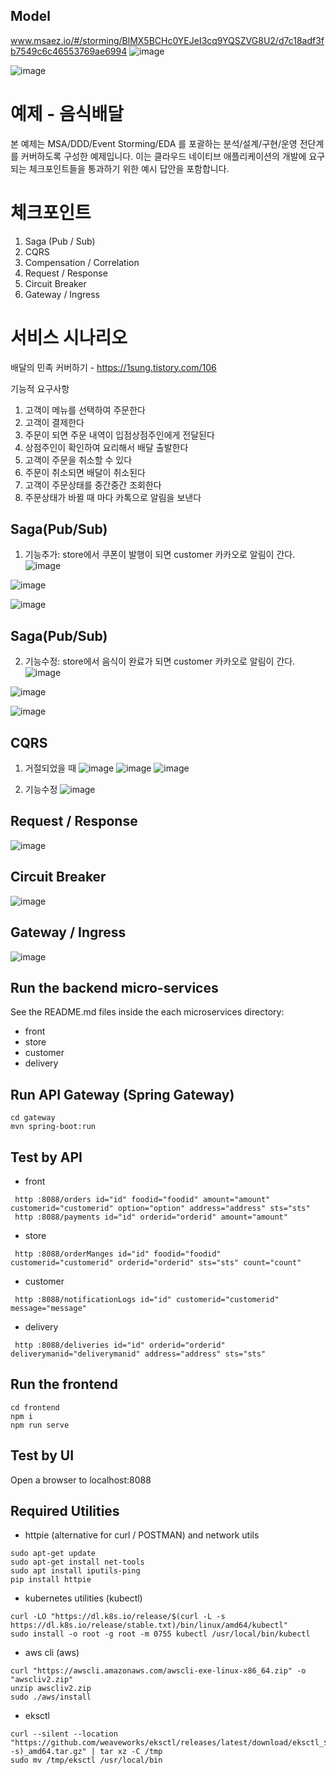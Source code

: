 ## Model
www.msaez.io/#/storming/BlMX5BCHc0YEJeI3cq9YQSZVG8U2/d7c18adf3fb7549c6c46553769ae6994
![image](https://user-images.githubusercontent.com/78025432/203244048-30fd32e1-9738-421a-9ed3-3abc03766716.png)

![image](https://user-images.githubusercontent.com/487999/79708354-29074a80-82fa-11ea-80df-0db3962fb453.png)

# 예제 - 음식배달

본 예제는 MSA/DDD/Event Storming/EDA 를 포괄하는 분석/설계/구현/운영 전단계를 커버하도록 구성한 예제입니다.
이는 클라우드 네이티브 애플리케이션의 개발에 요구되는 체크포인트들을 통과하기 위한 예시 답안을 포함합니다.

# 체크포인트
1. Saga (Pub / Sub)
2. CQRS
3. Compensation / Correlation
4. Request / Response
5. Circuit Breaker
6. Gateway / Ingress

# 서비스 시나리오

배달의 민족 커버하기 - https://1sung.tistory.com/106

기능적 요구사항
1. 고객이 메뉴를 선택하여 주문한다
1. 고객이 결제한다
1. 주문이 되면 주문 내역이 입점상점주인에게 전달된다
1. 상점주인이 확인하여 요리해서 배달 출발한다
1. 고객이 주문을 취소할 수 있다
1. 주문이 취소되면 배달이 취소된다
1. 고객이 주문상태를 중간중간 조회한다
1. 주문상태가 바뀔 때 마다 카톡으로 알림을 보낸다

## Saga(Pub/Sub)
1. 기능추가: store에서 쿠폰이 발행이 되면 customer 카카오로 알림이 간다.
![image](https://user-images.githubusercontent.com/78025432/203253093-83aad525-cbbe-46f2-b1b4-5449a051299f.png)

![image](https://user-images.githubusercontent.com/78025432/203253414-08464303-703f-44b2-b5d4-3218c2db67c7.png)

![image](https://user-images.githubusercontent.com/78025432/203254832-b6a840d7-f7cf-408d-8e4f-67df36399b1b.png)

## Saga(Pub/Sub)
2. 기능수정: store에서 음식이 완료가 되면 customer 카카오로 알림이 간다.
![image](https://user-images.githubusercontent.com/78025432/203257023-9dd291d7-c929-444f-bf2e-027bbaa16da5.png)

![image](https://user-images.githubusercontent.com/78025432/203258184-aa0fb037-ec1b-4244-ac03-d46900cb7424.png)

![image](https://user-images.githubusercontent.com/78025432/203257470-87e14c15-d1cd-4416-89a6-a8865e942bee.png)

## CQRS
1. 거절되었을 때
![image](https://user-images.githubusercontent.com/78025432/203259054-e0d29356-303e-442c-996a-0e0776ef63c0.png)
![image](https://user-images.githubusercontent.com/78025432/203259203-bed55b24-165c-4737-a9de-0d864be777c8.png)
![image](https://user-images.githubusercontent.com/78025432/203259288-4205aca4-2dc3-49d1-8bc6-36e8b528f530.png)

2. 기능수정
![image](https://user-images.githubusercontent.com/78025432/204995584-14245299-1595-4f51-9d79-d8e203aa5e37.png)

## Request / Response
![image](https://user-images.githubusercontent.com/78025432/204995893-907e7c05-bac0-467f-9d95-8a2ff443657e.png)

## Circuit Breaker
![image](https://user-images.githubusercontent.com/78025432/204995951-a41c3f8e-a297-46af-9b3c-bc67e17665d1.png)

## Gateway / Ingress
![image](https://user-images.githubusercontent.com/78025432/203259707-c551e7b5-9ad2-41b1-8ba1-aa97acabf2e0.png)


## Run the backend micro-services
See the README.md files inside the each microservices directory:

- front
- store
- customer
- delivery


## Run API Gateway (Spring Gateway)
```
cd gateway
mvn spring-boot:run
```

## Test by API
- front
```
 http :8088/orders id="id" foodid="foodid" amount="amount" customerid="customerid" option="option" address="address" sts="sts" 
 http :8088/payments id="id" orderid="orderid" amount="amount" 
```
- store
```
 http :8088/orderManges id="id" foodid="foodid" customerid="customerid" orderid="orderid" sts="sts" count="count" 
```
- customer
```
 http :8088/notificationLogs id="id" customerid="customerid" message="message" 
```
- delivery
```
 http :8088/deliveries id="id" orderid="orderid" deliverymanid="deliverymanid" address="address" sts="sts" 
```


## Run the frontend
```
cd frontend
npm i
npm run serve
```

## Test by UI
Open a browser to localhost:8088

## Required Utilities

- httpie (alternative for curl / POSTMAN) and network utils
```
sudo apt-get update
sudo apt-get install net-tools
sudo apt install iputils-ping
pip install httpie
```

- kubernetes utilities (kubectl)
```
curl -LO "https://dl.k8s.io/release/$(curl -L -s https://dl.k8s.io/release/stable.txt)/bin/linux/amd64/kubectl"
sudo install -o root -g root -m 0755 kubectl /usr/local/bin/kubectl
```

- aws cli (aws)
```
curl "https://awscli.amazonaws.com/awscli-exe-linux-x86_64.zip" -o "awscliv2.zip"
unzip awscliv2.zip
sudo ./aws/install
```

- eksctl 
```
curl --silent --location "https://github.com/weaveworks/eksctl/releases/latest/download/eksctl_$(uname -s)_amd64.tar.gz" | tar xz -C /tmp
sudo mv /tmp/eksctl /usr/local/bin
```

